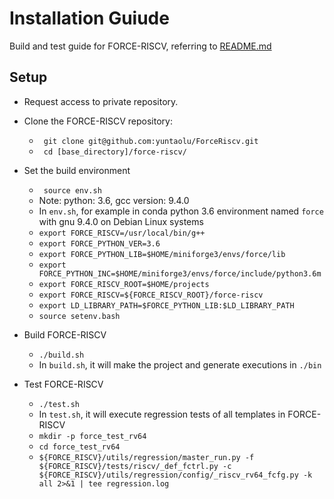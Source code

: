 # Installation Guiude
Build and test guide for FORCE-RISCV, referring to [README.md](./README.md)

## Setup
* Request access to private repository.
* Clone the FORCE-RISCV repository:
  * ` git clone git@github.com:yuntaolu/ForceRiscv.git`
  * ` cd [base_directory]/force-riscv/`

* Set the build  environment 
  * ` source env.sh`
  * Note: python: 3.6, gcc version: 9.4.0
  * In `env.sh`, for example in conda python 3.6 environment named `force` with gnu 9.4.0 on Debian Linux systems
  * `export FORCE_RISCV=/usr/local/bin/g++`
  * `export FORCE_PYTHON_VER=3.6`
  * `export FORCE_PYTHON_LIB=$HOME/miniforge3/envs/force/lib`
  * `export FORCE_PYTHON_INC=$HOME/miniforge3/envs/force/include/python3.6m`
  * `export FORCE_RISCV_ROOT=$HOME/projects`
  * `export FORCE_RISCV=${FORCE_RISCV_ROOT}/force-riscv`
  * `export LD_LIBRARY_PATH=$FORCE_PYTHON_LIB:$LD_LIBRARY_PATH`
  * `source setenv.bash`

* Build FORCE-RISCV
  * `./build.sh`
  * In `build.sh`, it will make the project and generate executions in `./bin`

* Test FORCE-RISCV
  * `./test.sh`
  * In `test.sh`, it will execute regression tests of all templates in FORCE-RISCV
  * `mkdir -p force_test_rv64`
  * `cd force_test_rv64`
  * `${FORCE_RISCV}/utils/regression/master_run.py -f ${FORCE_RISCV}/tests/riscv/_def_fctrl.py -c ${FORCE_RISCV}/utils/regression/config/_riscv_rv64_fcfg.py -k all 2>&1 | tee regression.log`


